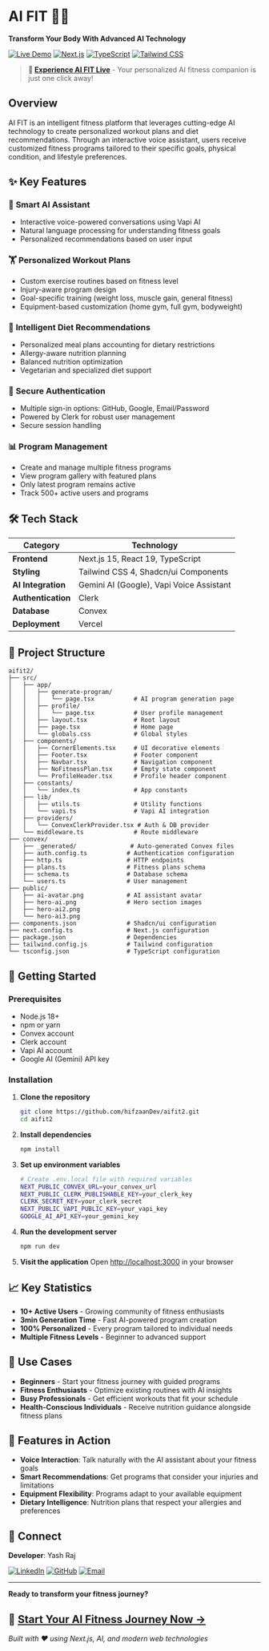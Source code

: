 # AI FIT 🤖💪

**Transform Your Body With Advanced AI Technology**

[![Live Demo](https://img.shields.io/badge/🌐_Live_Demo-AI_FIT-brightgreen?style=for-the-badge)](https://aifit2.vercel.app/)
[![Next.js](https://img.shields.io/badge/Next.js-15.2.4-black?style=flat-square&logo=next.js)](https://nextjs.org/)
[![TypeScript](https://img.shields.io/badge/TypeScript-5-blue?style=flat-square&logo=typescript)](https://www.typescriptlang.org/)
[![Tailwind CSS](https://img.shields.io/badge/Tailwind_CSS-4-38B2AC?style=flat-square&logo=tailwind-css)](https://tailwindcss.com/)

> **🚀 [Experience AI FIT Live](https://aifit2.vercel.app/)** - Your personalized AI fitness companion is just one click away!

## Overview

AI FIT is an intelligent fitness platform that leverages cutting-edge AI technology to create personalized workout plans and diet recommendations. Through an interactive voice assistant, users receive customized fitness programs tailored to their specific goals, physical condition, and lifestyle preferences.

## ✨ Key Features

### 🧠 **Smart AI Assistant**
- Interactive voice-powered conversations using Vapi AI
- Natural language processing for understanding fitness goals
- Personalized recommendations based on user input

### 🏋️ **Personalized Workout Plans**
- Custom exercise routines based on fitness level
- Injury-aware program design
- Goal-specific training (weight loss, muscle gain, general fitness)
- Equipment-based customization (home gym, full gym, bodyweight)

### 🍎 **Intelligent Diet Recommendations**
- Personalized meal plans accounting for dietary restrictions
- Allergy-aware nutrition planning
- Balanced nutrition optimization
- Vegetarian and specialized diet support

### 🔐 **Secure Authentication**
- Multiple sign-in options: GitHub, Google, Email/Password
- Powered by Clerk for robust user management
- Secure session handling

### 📊 **Program Management**
- Create and manage multiple fitness programs
- View program gallery with featured plans
- Only latest program remains active
- Track 500+ active users and programs

## 🛠️ Tech Stack

| Category | Technology |
|----------|----------|
| **Frontend** | Next.js 15, React 19, TypeScript |
| **Styling** | Tailwind CSS 4, Shadcn/ui Components |
| **AI Integration** | Gemini AI (Google), Vapi Voice Assistant |
| **Authentication** | Clerk |
| **Database** | Convex |
| **Deployment** | Vercel |

## 📁 Project Structure

```
aifit2/
├── src/
│   ├── app/
│   │   ├── generate-program/
│   │   │   └── page.tsx           # AI program generation page
│   │   ├── profile/
│   │   │   └── page.tsx           # User profile management
│   │   ├── layout.tsx             # Root layout
│   │   ├── page.tsx               # Home page
│   │   └── globals.css            # Global styles
│   ├── components/
│   │   ├── CornerElements.tsx     # UI decorative elements
│   │   ├── Footer.tsx             # Footer component
│   │   ├── Navbar.tsx             # Navigation component
│   │   ├── NoFitnessPlan.tsx      # Empty state component
│   │   └── ProfileHeader.tsx      # Profile header component
│   ├── constants/
│   │   └── index.ts               # App constants
│   ├── lib/
│   │   ├── utils.ts               # Utility functions
│   │   └── vapi.ts                # Vapi AI integration
│   ├── providers/
│   │   └── ConvexClerkProvider.tsx # Auth & DB provider
│   └── middleware.ts              # Route middleware
├── convex/
│   ├── _generated/               # Auto-generated Convex files
│   ├── auth.config.ts           # Authentication configuration
│   ├── http.ts                  # HTTP endpoints
│   ├── plans.ts                 # Fitness plans schema
│   ├── schema.ts                # Database schema
│   └── users.ts                 # User management
├── public/
│   ├── ai-avatar.png            # AI assistant avatar
│   ├── hero-ai.png              # Hero section images
│   ├── hero-ai2.png
│   └── hero-ai3.png
├── components.json              # Shadcn/ui configuration
├── next.config.ts               # Next.js configuration
├── package.json                 # Dependencies
├── tailwind.config.js           # Tailwind configuration
└── tsconfig.json                # TypeScript configuration
```

## 🚀 Getting Started

### Prerequisites

- Node.js 18+ 
- npm or yarn
- Convex account
- Clerk account
- Vapi AI account
- Google AI (Gemini) API key

### Installation

1. **Clone the repository**
   ```bash
   git clone https://github.com/hifzaanDev/aifit2.git
   cd aifit2
   ```

2. **Install dependencies**
   ```bash
   npm install
   ```

3. **Set up environment variables**
   ```bash
   # Create .env.local file with required variables
   NEXT_PUBLIC_CONVEX_URL=your_convex_url
   NEXT_PUBLIC_CLERK_PUBLISHABLE_KEY=your_clerk_key
   CLERK_SECRET_KEY=your_clerk_secret
   NEXT_PUBLIC_VAPI_PUBLIC_KEY=your_vapi_key
   GOOGLE_AI_API_KEY=your_gemini_key
   ```

4. **Run the development server**
   ```bash
   npm run dev
   ```

5. **Visit the application**
   Open [http://localhost:3000](http://localhost:3000) in your browser

## 📈 Key Statistics

- **10+ Active Users** - Growing community of fitness enthusiasts
- **3min Generation Time** - Fast AI-powered program creation
- **100% Personalized** - Every program tailored to individual needs
- **Multiple Fitness Levels** - Beginner to advanced support

## 🎯 Use Cases

- **Beginners** - Start your fitness journey with guided programs
- **Fitness Enthusiasts** - Optimize existing routines with AI insights
- **Busy Professionals** - Get efficient workouts that fit your schedule
- **Health-Conscious Individuals** - Receive nutrition guidance alongside fitness plans

## 📱 Features in Action

- **Voice Interaction**: Talk naturally with the AI assistant about your fitness goals
- **Smart Recommendations**: Get programs that consider your injuries and limitations
- **Equipment Flexibility**: Programs adapt to your available equipment
- **Dietary Intelligence**: Nutrition plans that respect your allergies and preferences

## 🤝 Connect

**Developer**: Yash Raj

[![LinkedIn](https://img.shields.io/badge/LinkedIn-Connect-0077B5?style=for-the-badge&logo=linkedin)](https://www.linkedin.com/in/yash-raj-59918725b/)
[![GitHub](https://img.shields.io/badge/GitHub-hifzaanDev-181717?style=for-the-badge&logo=github)](https://github.com/hifzaanDev)
[![Email](https://img.shields.io/badge/Email-Contact-D14836?style=for-the-badge&logo=gmail)](mailto:yraj0600@gmail.com)

---

**Ready to transform your fitness journey?** 

## 🌟 [Start Your AI Fitness Journey Now →](https://aifit2.vercel.app/)

*Built with ❤️ using Next.js, AI, and modern web technologies*
